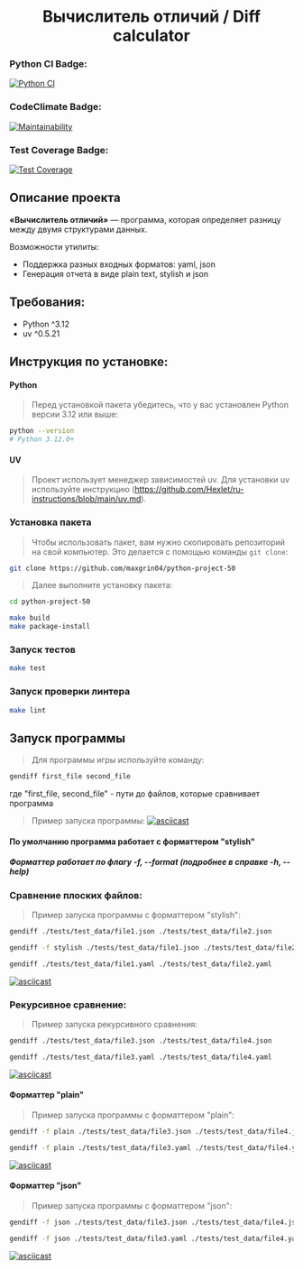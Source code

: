 <div align="center">
<h1>Вычислитель отличий / Diff calculator</h1>
</div>

### Python CI Badge:
[![Python CI](https://github.com/maxgrin04/python-project-50/actions/workflows/pyci.yml/badge.svg?branch=main)](https://github.com/maxgrin04/python-project-50/actions/workflows/pyci.yml)

### CodeClimate Badge:
[![Maintainability](https://api.codeclimate.com/v1/badges/e48b42d1d479d1e90b8e/maintainability)](https://codeclimate.com/github/maxgrin04/python-project-50/maintainability)

### Test Coverage Badge:
[![Test Coverage](https://api.codeclimate.com/v1/badges/e48b42d1d479d1e90b8e/test_coverage)](https://codeclimate.com/github/maxgrin04/python-project-50/test_coverage)

## Описание проекта

**«Вычислитель отличий»** — программа, которая определяет разницу между двумя структурами данных.

Возможности утилиты:

- Поддержка разных входных форматов: yaml, json
- Генерация отчета в виде plain text, stylish и json

## Требования:

- Python ^3.12
- uv ^0.5.21

## Инструкция по установке:

#### Python

> Перед установкой пакета убедитесь, что у вас установлен Python версии 3.12 или выше:

```bash
python --version
# Python 3.12.0+
```
#### UV

> Проект использует менеджер зависимостей uv. Для установки uv используйте инструкцию (https://github.com/Hexlet/ru-instructions/blob/main/uv.md).


### Установка пакета

> Чтобы использовать пакет, вам нужно скопировать репозиторий на свой компьютер. Это делается с помощью команды ``git clone``:

```bash
git clone https://github.com/maxgrin04/python-project-50
```

> Далее выполните установку пакета:

```bash
cd python-project-50
```

```bash
make build
make package-install
```


### Запуск тестов

```bash
make test
```

### Запуск проверки линтера

```bash
make lint
```


## Запуск программы

> Для программы игры используйте команду:
```bash
gendiff first_file second_file
```
где "first_file, second_file" - пути до файлов, которые сравнивает программа

> Пример запуска программы:
[![asciicast](https://asciinema.org/a/B3s2huMAgwxQWYBRer7ga58cs.svg)](https://asciinema.org/a/B3s2huMAgwxQWYBRer7ga58cs)


#### По умолчанию программа работает с форматтером "stylish"
##### Форматтер работает по флагу -f, --format (подробнее в справке -h, --help)

### Сравнение плоских файлов:

> Пример запуска программы с форматтером "stylish":
```bash
gendiff ./tests/test_data/file1.json ./tests/test_data/file2.json
```
```bash
gendiff -f stylish ./tests/test_data/file1.json ./tests/test_data/file2.json
```
```bash
gendiff ./tests/test_data/file1.yaml ./tests/test_data/file2.yaml
```
[![asciicast](https://asciinema.org/a/YsfVT9yYPd2zzV0dx2XFTbrJC.svg)](https://asciinema.org/a/YsfVT9yYPd2zzV0dx2XFTbrJC)

### Рекурсивное сравнение:

> Пример запуска рекурсивного сравнения:
```bash
gendiff ./tests/test_data/file3.json ./tests/test_data/file4.json
```
```bash
gendiff ./tests/test_data/file3.yaml ./tests/test_data/file4.yaml
```
[![asciicast](https://asciinema.org/a/H7MqX15Y1WF0rWsHjoEPcD2jp.svg)](https://asciinema.org/a/H7MqX15Y1WF0rWsHjoEPcD2jp)

#### Форматтер "plain"

> Пример запуска программы с форматтером "plain":
```bash
gendiff -f plain ./tests/test_data/file3.json ./tests/test_data/file4.json
```
```bash
gendiff -f plain ./tests/test_data/file3.yaml ./tests/test_data/file4.yaml
```
[![asciicast](https://asciinema.org/a/nmNTdgEvSytlmK7R1MQZOmpc3.svg)](https://asciinema.org/a/nmNTdgEvSytlmK7R1MQZOmpc3)

#### Форматтер "json"

> Пример запуска программы с форматтером "json":
```bash
gendiff -f json ./tests/test_data/file3.json ./tests/test_data/file4.json
```
```bash
gendiff -f json ./tests/test_data/file3.yaml ./tests/test_data/file4.yaml
```
[![asciicast](https://asciinema.org/a/pwuCiwfjbZMPdqoA24rIAeRZI.svg)](https://asciinema.org/a/pwuCiwfjbZMPdqoA24rIAeRZI)
